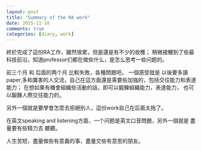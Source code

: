 ```yaml
---
layout: post
title: "Summary of the RA work"
date: 2015-11-18
comments: true
categories: [diary, work]
---
```

終於完成了這份RA工作，雖然很累，但是還是有不少的收穫；
稍微接觸到了些最科技前沿，知道professor们都在做些什么，是怎么思考一些问题的。

前三个月 和 后面的两个月 比較失敗，各種問題吧。
一個感受就是 以後要多讀paper,多和厲害的人交流，自己在這方面還是需要些加強的，包括交往能力和表達能力；
在想如果有機會組織些活動的話，即可以鍛鍊組織能力，表達能力， 也可以鍛鍊人際交往能力的。

另外一個就是要學會怎麼去拒絕別人，這份work自己在后面太拖了。

在英文speaking and listening方面，一个问题是英文口音問題，另外一個就是 盡量要有些精力去 聽聽。

人生苦短，盡量做些有意義的事，盡量交些有意思的朋友。


